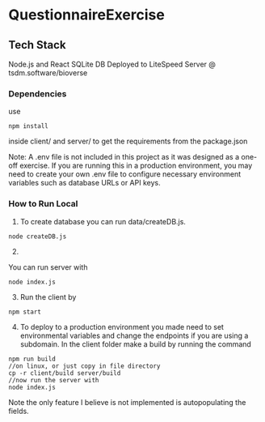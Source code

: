 # QuestionnaireExercise
## Tech Stack
Node.js and React
SQLite DB
Deployed to LiteSpeed Server @ tsdm.software/bioverse

### Dependencies
use 
```
npm install 
```
inside client/ and server/ to get the requirements from the package.json

Note: A .env file is not included in this project as it was designed as a one-off exercise. If you are running this in a production environment, you may need to create your own .env file to configure necessary environment variables such as database URLs or API keys.

### How to Run Local

1. To create database you can run data/createDB.js.
```
node createDB.js
```

2.
You can run server with
```
node index.js
```

3. Run the client by

```
npm start
```

4. To deploy to a production environment you made need to set environmental variables and change the endpoints if you are using a subdomain.
In the client folder make a build by running the command

```
npm run build
//on linux, or just copy in file directory
cp -r client/build server/build
//now run the server with 
node index.js
```

Note the only feature I believe is not implemented is autopopulating the fields.
